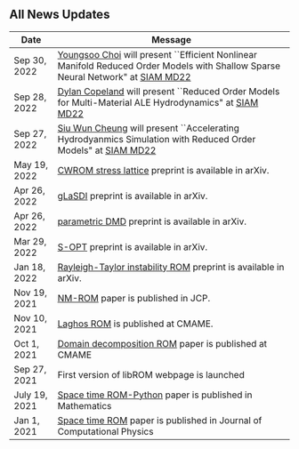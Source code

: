 ## All News Updates

Date         | Message
------------ | -----------------------------------------------------------------
Sep 30, 2022 | [Youngsoo Choi](https://people.llnl.gov/choi15) will present ``Efficient Nonlinear Manifold Reduced Order Models with Shallow Sparse Neural Network" at [SIAM MD22](https://meetings.siam.org/sess/dsp_talk.cfm?p=122105)
Sep 28, 2022 | [Dylan Copeland](https://people.llnl.gov/copeland11) will present ``Reduced Order Models for Multi-Material ALE Hydrodynamics" at [SIAM MD22](https://meetings.siam.org/sess/dsp_talk.cfm?p=122871)
Sep 27, 2022 | [Siu Wun Cheung](https://tonycsw2905.github.io) will present ``Accelerating Hydrodyanmics Simulation with Reduced Order Models" at [SIAM MD22](https://meetings.siam.org/sess/dsp_talk.cfm?p=122518)
May 19, 2022 | [CWROM stress lattice](https://arxiv.org/pdf/2205.09629.pdf) preprint is available in arXiv.
Apr 26, 2022 | [gLaSDI](https://arxiv.org/pdf/2204.12005.pdf) preprint is available in arXiv.
Apr 26, 2022 | [parametric DMD](https://arxiv.org/pdf/2204.12006.pdf) preprint is available in arXiv.
Mar 29, 2022 | [S-OPT](https://arxiv.org/pdf/2203.16494.pdf) preprint is available in arXiv.
Jan 18, 2022 | [Rayleigh-Taylor instability ROM](https://arxiv.org/pdf/2201.07335.pdf) preprint is available in arXiv.
Nov 19, 2021 | [NM-ROM](https://www.sciencedirect.com/science/article/pii/S0021999121007361) paper is published in JCP.
Nov 10, 2021 | [Laghos ROM](https://www.sciencedirect.com/science/article/pii/S0045782521005739) is published at CMAME. 
Oct 1, 2021  | [Domain decomposition ROM](https://www.sciencedirect.com/science/article/pii/S0045782521003285) paper is published at CMAME
Sep 27, 2021 | First version of libROM webpage is launched
July 19, 2021| [Space time ROM-Python](https://www.mdpi.com/2227-7390/9/14/1690) paper is published in Mathematics
Jan 1, 2021  | [Space time ROM](https://doi.org/10.1016/j.jcp.2020.109845) paper is published in Journal of Computational Physics
